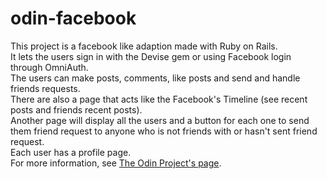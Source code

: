# odin-facebook

This project is a facebook like adaption made with Ruby on Rails. <br>
It lets the users sign in with the Devise gem or using Facebook login through OmniAuth. <br>
The users can make posts, comments, like posts and send and handle friends requests. <br>
There are also a page that acts like the Facebook's Timeline (see recent posts and friends recent posts). <br>
Another page will display all the users and a button for each one to send them friend request to anyone who is
not friends with or hasn't sent friend request. <br>
Each user has a profile page. <br>
For more information, see [The Odin Project's page](https://www.theodinproject.com/lessons/ruby-on-rails-rails-final-project).
